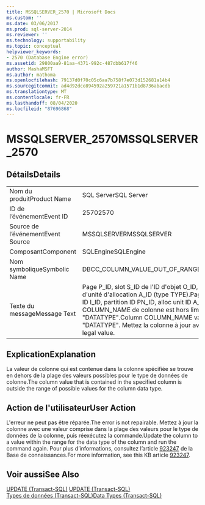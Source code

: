 ```yaml
---
title: MSSQLSERVER_2570 | Microsoft Docs
ms.custom: ''
ms.date: 03/06/2017
ms.prod: sql-server-2014
ms.reviewer: ''
ms.technology: supportability
ms.topic: conceptual
helpviewer_keywords:
- 2570 (Database Engine error)
ms.assetid: 29800aa9-81aa-4371-992c-487dbb617f46
author: MashaMSFT
ms.author: mathoma
ms.openlocfilehash: 79137d0f70c05c6aa7b758f7e073d152681a14b4
ms.sourcegitcommit: ad4d92dce894592a259721a1571b1d8736abacdb
ms.translationtype: MT
ms.contentlocale: fr-FR
ms.lasthandoff: 08/04/2020
ms.locfileid: "87696868"
---
```

# <a name="mssqlserver_2570"></a><span data-ttu-id="b5c78-102">MSSQLSERVER_2570</span><span class="sxs-lookup"><span data-stu-id="b5c78-102">MSSQLSERVER_2570</span></span>
    
## <a name="details"></a><span data-ttu-id="b5c78-103">Détails</span><span class="sxs-lookup"><span data-stu-id="b5c78-103">Details</span></span>  
  
|||  
|-|-|  
|<span data-ttu-id="b5c78-104">Nom du produit</span><span class="sxs-lookup"><span data-stu-id="b5c78-104">Product Name</span></span>|<span data-ttu-id="b5c78-105">SQL Server</span><span class="sxs-lookup"><span data-stu-id="b5c78-105">SQL Server</span></span>|  
|<span data-ttu-id="b5c78-106">ID de l’événement</span><span class="sxs-lookup"><span data-stu-id="b5c78-106">Event ID</span></span>|<span data-ttu-id="b5c78-107">2570</span><span class="sxs-lookup"><span data-stu-id="b5c78-107">2570</span></span>|  
|<span data-ttu-id="b5c78-108">Source de l’événement</span><span class="sxs-lookup"><span data-stu-id="b5c78-108">Event Source</span></span>|<span data-ttu-id="b5c78-109">MSSQLSERVER</span><span class="sxs-lookup"><span data-stu-id="b5c78-109">MSSQLSERVER</span></span>|  
|<span data-ttu-id="b5c78-110">Composant</span><span class="sxs-lookup"><span data-stu-id="b5c78-110">Component</span></span>|<span data-ttu-id="b5c78-111">SQLEngine</span><span class="sxs-lookup"><span data-stu-id="b5c78-111">SQLEngine</span></span>|  
|<span data-ttu-id="b5c78-112">Nom symbolique</span><span class="sxs-lookup"><span data-stu-id="b5c78-112">Symbolic Name</span></span>|<span data-ttu-id="b5c78-113">DBCC_COLUMN_VALUE_OUT_OF_RANGE</span><span class="sxs-lookup"><span data-stu-id="b5c78-113">DBCC_COLUMN_VALUE_OUT_OF_RANGE</span></span>|  
|<span data-ttu-id="b5c78-114">Texte du message</span><span class="sxs-lookup"><span data-stu-id="b5c78-114">Message Text</span></span>|<span data-ttu-id="b5c78-115">Page P_ID, slot S_ID de l'ID d'objet O_ID, ID d'index I_ID, ID de partition PN_ID, ID d'unité d'allocation A_ID (type TYPE).</span><span class="sxs-lookup"><span data-stu-id="b5c78-115">Page P_ID, slot S_ID in object ID O_ID, index ID I_ID, partition ID PN_ID, alloc unit ID A_ID (type TYPE).</span></span> <span data-ttu-id="b5c78-116">La valeur COLUMN_NAME de colonne est hors limite pour le type de données "DATATYPE".</span><span class="sxs-lookup"><span data-stu-id="b5c78-116">Column COLUMN_NAME value is out of range for data type "DATATYPE".</span></span> <span data-ttu-id="b5c78-117">Mettez la colonne à jour avec une valeur valide.</span><span class="sxs-lookup"><span data-stu-id="b5c78-117">Update column to a legal value.</span></span>|  
  
## <a name="explanation"></a><span data-ttu-id="b5c78-118">Explication</span><span class="sxs-lookup"><span data-stu-id="b5c78-118">Explanation</span></span>  
 <span data-ttu-id="b5c78-119">La valeur de colonne qui est contenue dans la colonne spécifiée se trouve en dehors de la plage des valeurs possibles pour le type de données de colonne.</span><span class="sxs-lookup"><span data-stu-id="b5c78-119">The column value that is contained in the specified column is outside the range of possible values for the column data type.</span></span>  
  
## <a name="user-action"></a><span data-ttu-id="b5c78-120">Action de l'utilisateur</span><span class="sxs-lookup"><span data-stu-id="b5c78-120">User Action</span></span>  
 <span data-ttu-id="b5c78-121">L'erreur ne peut pas être réparée.</span><span class="sxs-lookup"><span data-stu-id="b5c78-121">The error is not repairable.</span></span> <span data-ttu-id="b5c78-122">Mettez à jour la colonne avec une valeur comprise dans la plage des valeurs pour le type de données de la colonne, puis réexécutez la commande.</span><span class="sxs-lookup"><span data-stu-id="b5c78-122">Update the column to a value within the range for the data type of the column and run the command again.</span></span>  <span data-ttu-id="b5c78-123">Pour plus d’informations, consultez l’article [923247](https://support.microsoft.com/kb/923247) de la Base de connaissances.</span><span class="sxs-lookup"><span data-stu-id="b5c78-123">For more information, see this KB article [923247](https://support.microsoft.com/kb/923247).</span></span>  
  
## <a name="see-also"></a><span data-ttu-id="b5c78-124">Voir aussi</span><span class="sxs-lookup"><span data-stu-id="b5c78-124">See Also</span></span>  
 <span data-ttu-id="b5c78-125">[UPDATE &#40;Transact-SQL&#41;](/sql/t-sql/queries/update-transact-sql) </span><span class="sxs-lookup"><span data-stu-id="b5c78-125">[UPDATE &#40;Transact-SQL&#41;](/sql/t-sql/queries/update-transact-sql) </span></span>  
 [<span data-ttu-id="b5c78-126">Types de données &#40;Transact-SQL&#41;</span><span class="sxs-lookup"><span data-stu-id="b5c78-126">Data Types &#40;Transact-SQL&#41;</span></span>](/sql/t-sql/data-types/data-types-transact-sql)  
  
  
